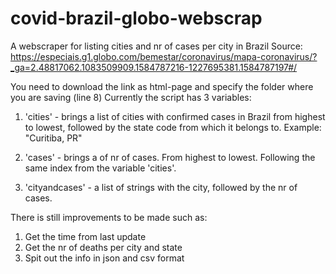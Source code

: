 # covid-brazil-globo-webscrap
A webscraper for listing cities and nr of cases per city in Brazil
Source: https://especiais.g1.globo.com/bemestar/coronavirus/mapa-coronavirus/?_ga=2.48817062.1083509909.1584787216-1227695381.1584787197#/

You need to download the link as html-page and specify the folder where you are saving (line 8)
Currently the script has 3 variables:

1. 'cities' - brings a list of cities with confirmed cases in Brazil from highest to lowest, followed by the state code from which it belongs to. Example: "Curitiba, PR"

2. 'cases' - brings a of nr of cases. From highest to lowest. Following the same index from the variable 'cities'.

3. 'cityandcases' - a list of strings with the city, followed by the nr of cases. 

There is still improvements to be made such as:
1. Get the time from last update
2. Get the nr of deaths per city and state
3. Spit out the info in json and csv format

